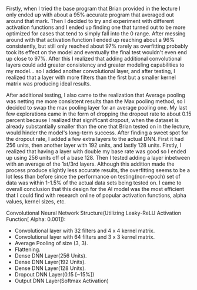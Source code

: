 Firstly, when I tried the base program that Brian provided in the lecture I only ended up with about a 95% accurate program that averaged out around that mark.
Then I decided to try and experiment with different activation functions and I ended up finding one that turned out to be more optimized for cases that tend to
simply fall into the 0 range. After messing around with that activation function I ended up reaching about a 96% consistently, but still only reached about 97% rarely
as overfitting probably took its effect on the model and eventually the final test wouldn't even end up close to 97%. After this I realized that adding additional
convolutional layers could add greater consistency and greater modeling capabilities to my model... so I added another convolutional layer,  and after testing, I realized that
a layer with more filters than the first but a smaller kernel matrix was producing ideal results. 

After additional testing, I also came to the realization that Average pooling was netting  me more consistent results than the Max pooling method, so I decided to swap the max 
pooling layer for an average pooling one. My last few explorations came in the form of dropping the dropout rate to about 0.15 percent because I realized that significant dropout,
when the dataset is already substantially smaller than the one that Brian tested on in the lecture, would hinder the model's long-term success. After finding a sweet spot for the
dropout rate, I added a few extra layers to the actual DNN. First it had 256 units, then another layer with 192 units, and lastly 128 units. Firstly, I realized that having a layer
with double my base rate was good so I ended up using 256 units off of a base 128. Then I tested adding a layer inbetween with an average of the 1st/3rd layers. Although this
addition made the process produce slightly less accurate results, the overfitting seems to be a lot less than before since the performance on testing(non-epoch) set of data was 
within 1-1.5% of the actual data sets being tested on. I came to overall conclusion that this design for the AI model was the most efficient that I could find with research online of popular activation functions, alpha values, kernel sizes, etc.

Convolutional Neural Network Structure(Utilizing Leaky-ReLU Activation Function[ Alpha: 0.001]):

  - Convolutional layer with 32 filters and 4 x 4 kernel matrix.
  - Convolutional layer with 64 filters and 3 x 3 kernel matrix.
  - Average Pooling of size (3, 3).
  - Flattening.
  - Dense DNN Layer(256 Units).
  - Dense DNN Layer(192 Units).
  - Dense DNN Layer(128 Units).
  - Dropout DNN Layer(0.15 [~15%])
  - Output DNN Layer(Softmax Activation)

